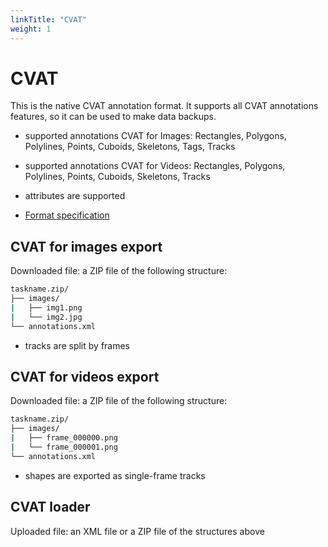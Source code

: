 ```yaml
---
linkTitle: "CVAT"
weight: 1
---
```


# CVAT

This is the native CVAT annotation format. It supports all CVAT annotations
features, so it can be used to make data backups.

- supported annotations CVAT for Images: Rectangles, Polygons, Polylines,
  Points, Cuboids, Skeletons, Tags, Tracks

- supported annotations CVAT for Videos: Rectangles, Polygons, Polylines,
  Points, Cuboids, Skeletons, Tracks

- attributes are supported

- [Format specification](/docs/manual/advanced/xml_format/)

## CVAT for images export

Downloaded file: a ZIP file of the following structure:

```bash
taskname.zip/
├── images/
|   ├── img1.png
|   └── img2.jpg
└── annotations.xml
```

- tracks are split by frames

## CVAT for videos export

Downloaded file: a ZIP file of the following structure:

```bash
taskname.zip/
├── images/
|   ├── frame_000000.png
|   └── frame_000001.png
└── annotations.xml
```

- shapes are exported as single-frame tracks

## CVAT loader

Uploaded file: an XML file or a ZIP file of the structures above
